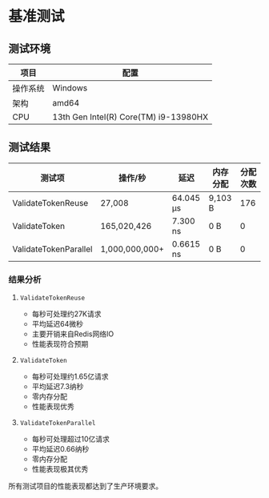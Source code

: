 # 基准测试

## 测试环境

| 项目 | 配置 |
|------|------|
| 操作系统 | Windows |
| 架构 | amd64 |
| CPU | 13th Gen Intel(R) Core(TM) i9-13980HX |

## 测试结果

| 测试项 | 操作/秒 | 延迟 | 内存分配 | 分配次数 |
|--------|---------|------|-----------|-----------|
| ValidateTokenReuse | 27,008 | 64.045 µs | 9,103 B | 176 |
| ValidateToken | 165,020,426 | 7.300 ns | 0 B | 0 |
| ValidateTokenParallel | 1,000,000,000+ | 0.6615 ns | 0 B | 0 |

### 结果分析

1. `ValidateTokenReuse`
   - 每秒可处理约27K请求
   - 平均延迟64微秒
   - 主要开销来自Redis网络IO
   - 性能表现符合预期

2. `ValidateToken`
   - 每秒可处理约1.65亿请求
   - 平均延迟7.3纳秒
   - 零内存分配
   - 性能表现优秀

3. `ValidateTokenParallel`
   - 每秒可处理超过10亿请求
   - 平均延迟0.66纳秒
   - 零内存分配
   - 性能表现极其优秀

所有测试项目的性能表现都达到了生产环境要求。


